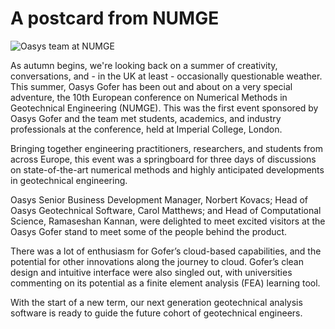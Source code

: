 # A postcard from NUMGE

![Oasys team at NUMGE](https://b2c-templates-arup.s3-eu-west-1.amazonaws.com/gofer/NUMGE_image.svg)

As autumn begins, we're looking back on a summer of creativity, conversations, and - in the UK at least - occasionally questionable weather. This summer, Oasys Gofer has been out and about on a very special adventure, the 10th European conference on Numerical Methods in Geotechnical Engineering (NUMGE). This was the first event sponsored by Oasys Gofer and the team met students, academics, and industry professionals at the conference, held at Imperial College, London. 

Bringing together engineering practitioners, researchers, and students from across Europe, this event was a springboard for three days of discussions on state-of-the-art numerical methods and highly anticipated developments in geotechnical engineering.

Oasys Senior Business Development Manager, Norbert Kovacs; Head of Oasys Geotechnical Software, Carol Matthews; and Head of Computational Science, Ramaseshan Kannan, were delighted to meet excited visitors at the Oasys Gofer stand to meet some of the people behind the product.

There was a lot of enthusiasm for Gofer’s cloud-based capabilities, and the potential for other innovations along the journey to cloud. Gofer’s clean design and intuitive interface were also singled out, with universities commenting on its potential as a finite element analysis (FEA) learning tool.

With the start of a new term, our next generation geotechnical analysis software is ready to guide the future cohort of geotechnical engineers.
